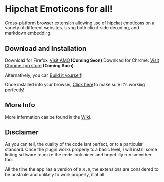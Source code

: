 # Hipchat Emoticons for all! #

Cross-platform browser extension allowing use of hipchat emoticons on a variety of different websites. Using both client-side decoding, and markdown embedding.

## Download and Installation ##
Download for Firefox: [Visit AMO]() __(Coming Soon)__
Download for Chrome: [Visit Chrome app store]() __(Coming Soon)__

Alternatively, you can [Build it yourself](https://github.com/RealOrangeOne/hipchat-emoticons-for-all/wiki/Building-for-yourself)!

Once installed into your browser, [Click here](https://github.com/RealOrangeOne/hipchat-emoticons-for-all/wiki/Test-the-plugin-works-correctly) to make sure it's working perfectly!

## More Info ##
More information can be found in the [Wiki](https://github.com/RealOrangeOne/hipchat-emoticons-for-all/wiki).

## Disclaimer ##
As you can tell, the quality of the code isnt perfect, or to a particular standard. Once the plugin works properly to a basic level, I will install some linting software to make the code look nicer, and hopefully run smoother too.

All the time the app has a version of `0.0.0`, the extensions are considered to be unstable and unlikely to work properly, if at all.

